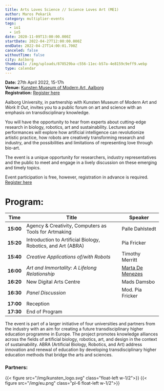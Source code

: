 ```yaml
---
title: Arts Loves Science // Science Loves Art (ME1)
author: Maros Pekarik
category: multiplier-events
tags:
  - io1
  - io5
date: 2020-11-09T13:00:00.000Z
startDate: 2022-04-27T12:00:00.000Z
endDate: 2022-04-27T14:00:01.700Z
canceled: false
withoutTime: false
city: Aalborg
thumbnail: /img/uploads/878529ba-c556-11ec-b57a-4e8159c9eff9.webp
type: calendar
---
```

**Date:** 27th April 2022, 15-17h\
**Venue:** [Kunsten Museum of Modern Art, Aalborg](https://goo.gl/maps/EHXqv3s21xHkwbrPA)\
**Registration:** [Register here](https://forms.office.com/pages/responsepage.aspx?id=Sbrb9QbOb0msPgzxQ2HZNF1Hmm6Q8PtCq2zTe3EUoq9UNVk5V0ZZOTBWTThDQktCQVJKMlNFTTNaQi4u)

Aalborg University, in partnership with Kunsten Museum of Modern Art and *Work It Out*, invites you to a public forum on art and science with an emphasis on transdisciplinary knowledge.

You will have the opportunity to hear from experts about cutting-edge research in biology, robotics, art and sustainability. Lectures and performances will explore how artificial intelligence can revolutionize artistic practice, how robots are creatively transforming research and industry, and the possibilities and limitations of representing love through bio-art.

The event is a unique opportunity for researchers, industry representatives and the public to meet and engage in a lively discussion on these emerging and timely topics.

Event participation is free, however, registration in advance is required. [Register here](https://forms.office.com/pages/responsepage.aspx?id=Sbrb9QbOb0msPgzxQ2HZNGGQF6EnzCpLmHl4vVt0SDJUN0RMS1VJUlAzRThMWVFEUFFaQlpNU1Q1TC4u&web=1&wdLOR=c1AB347BA-5791-0A49-8E80-C11F040AF3A6)

# Program:

| Time      | Title                                                        | Speaker                                         |
| --------- | ------------------------------------------------------------ | ----------------------------------------------- |
| **15:00** | Agency & Creativity, Computers as Tools for Artmaking        | Palle Dahlstedt                                 |
| **15:20** | Introduction to Artificial Biology, Robotics, and Art (ABRA) | Pia Fricker                                     |
| **15:40** | *Creative Applications of/with Robots*                       | Timothy Merritt                                 |
| **16:00** | *Art and Immortality: A Lifelong Relationship*               | [Marta De Menezes](https://martademenezes.com/) |
| **16:20** | New Digital Arts Centre                                      | Mads Damsbo                                     |
| **16:30** | *Panel Discussion*                                           | Mod. Pia Fricker                                |
| **17:00** | Reception                                                    |                                                 |
| **17:30** | End of Program                                               |                                                 |

The event is part of a larger initiative of four universities and partners from the industry with an aim for creating a future transdisciplinary higher education programme in Europe. The project promotes knowledge alliances across the fields of artificial biology, robotics, art, and design in the context of sustainability. ABRA (Artificial Biology, Robotics, and Art) address innovation and renewal of education by developing transdisciplinary higher education methods that bridge the arts and sciences.

### Partners:

{{< figure src="/img/kunsten_logo.svg" class="float-left w-1/2">}}
{{< figure src="/img/eu.png" class="pl-6 float-left w-1/2">}}